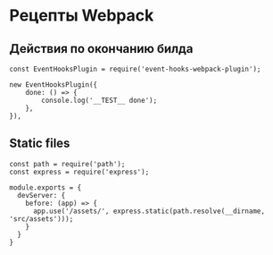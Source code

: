 # Рецепты Webpack

## Действия по окончанию билда

```
const EventHooksPlugin = require('event-hooks-webpack-plugin');

new EventHooksPlugin({
    done: () => {
        console.log('__TEST__ done');
    },
}),
```

## Static files

```
const path = require('path');
const express = require('express');

module.exports = {
  devServer: {
    before: (app) => {
      app.use('/assets/', express.static(path.resolve(__dirname, 'src/assets')));
    }
  }
}
```
